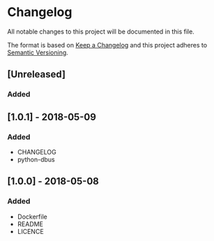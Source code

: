 # Changelog
All notable changes to this project will be documented in this file.

The format is based on [Keep a Changelog](http://keepachangelog.com/en/1.0.0/)
and this project adheres to [Semantic Versioning](http://semver.org/spec/v2.0.0.html).

## [Unreleased]
### Added


## [1.0.1] - 2018-05-09
### Added
- CHANGELOG
- python-dbus

## [1.0.0] - 2018-05-08
### Added
- Dockerfile
- README
- LICENCE